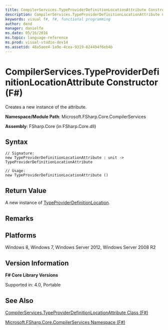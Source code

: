 ```yaml
---
title: CompilerServices.TypeProviderDefinitionLocationAttribute Constructor (F#)
description: CompilerServices.TypeProviderDefinitionLocationAttribute Constructor (F#)
keywords: visual f#, f#, functional programming
author: dend
manager: danielfe
ms.date: 05/16/2016
ms.topic: language-reference
ms.prod: visual-studio-dev14
ms.assetid: 48a5aee4-1a9e-4cea-9319-824494f6eb4b 
---
```


# CompilerServices.TypeProviderDefinitionLocationAttribute Constructor (F#)

Creates a new instance of the attribute.

**Namespace/Module Path**: Microsoft.FSharp.Core.CompilerServices

**Assembly**: FSharp.Core (in FSharp.Core.dll)


## Syntax

```
// Signature:
new TypeProviderDefinitionLocationAttribute : unit -> TypeProviderDefinitionLocationAttribute

// Usage:
new TypeProviderDefinitionLocationAttribute ()
```

## Return Value
A new instance of [TypeProviderDefinitionLocation](https://msdn.microsoft.com/library/ca51668f-8f81-43b5-95d7-aeeeb342ffc7).


## Remarks

## Platforms
Windows 8, Windows 7, Windows Server 2012, Windows Server 2008 R2


## Version Information
**F# Core Library Versions**

Supported in: 4.0, Portable




## See Also
[CompilerServices.TypeProviderDefinitionLocationAttribute Class &#40;F&#35;&#41;](CompilerServices.TypeProviderDefinitionLocationAttribute-Class-%5BFSharp%5D.md)

[Microsoft.FSharp.Core.CompilerServices Namespace &#40;F&#35;&#41;](Microsoft.FSharp.Core.CompilerServices-Namespace-%5BFSharp%5D.md)

